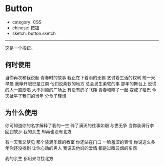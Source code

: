 # Button

- category: CSS
- chinese: 按钮
- sketch: button.sketch

---

这是一个按钮。

## 何时使用

当你再次和我说起 青春时的故事
我正在下着雨的无锡 乞讨着生活的权利
前一天早晨 我睁开眼已是江南
他们说柔软的地方 总会发生柔软的事
那年的舞台上 说谎的人一直歌唱
大不列颠的广场上 有没有鸽子飞翔
青春和瞎子一起 变成了哑巴
今天扯平了我们的当年 分食了理想


## 为什么使用

你可知道你的名字解释了我的一生
碎了满天的往事如烟 与世无争
当你装满行李 回到故乡
我的余生 却再也没有北方

有一天我又梦见 那个装满乐器的教室
你还站在门口 一脸羞涩的表情
你说这么多年你还没找到 让你心动的男人
我说去他妈的爱情 都是过眼云烟的东西

我的余生 都用来寻找北方

